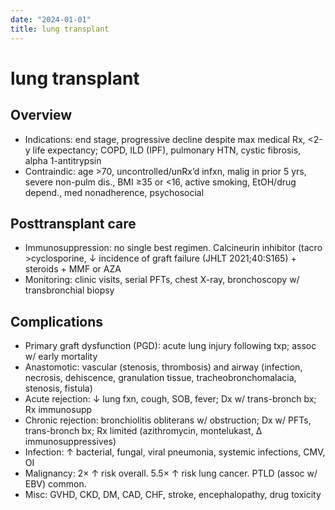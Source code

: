 ```yaml
---
date: "2024-01-01"
title: lung transplant
---
```


# lung transplant

## Overview

- Indications: end stage, progressive decline despite max medical Rx, <2-y life expectancy; COPD, ILD (IPF), pulmonary HTN, cystic fibrosis, alpha 1-antitrypsin
- Contraindic: age >70, uncontrolled/unRx’d infxn, malig in prior 5 yrs, severe non-pulm dis., BMI ≥35 or <16, active smoking, EtOH/drug depend., med nonadherence, psychosocial

## Posttransplant care

- Immunosuppression: no single best regimen. Calcineurin inhibitor (tacro >cyclosporine, ↓ incidence of graft failure (JHLT 2021;40:S165) + steroids + MMF or AZA
- Monitoring: clinic visits, serial PFTs, chest X-ray, bronchoscopy w/ transbronchial biopsy

## Complications

- Primary graft dysfunction (PGD): acute lung injury following txp; assoc w/ early mortality
- Anastomotic: vascular (stenosis, thrombosis) and airway (infection, necrosis, dehiscence, granulation tissue, tracheobronchomalacia, stenosis, fistula)
- Acute rejection: ↓ lung fxn, cough, SOB, fever; Dx w/ trans-bronch bx; Rx immunosupp
- Chronic rejection: bronchiolitis obliterans w/ obstruction; Dx w/ PFTs, trans-bronch bx; Rx limited (azithromycin, montelukast, Δ immunosuppressives)
- Infection: ↑ bacterial, fungal, viral pneumonia, systemic infections, CMV, OI
- Malignancy: 2× ↑ risk overall. 5.5× ↑ risk lung cancer. PTLD (assoc w/ EBV) common.
- Misc: GVHD, CKD, DM, CAD, CHF, stroke, encephalopathy, drug toxicity
